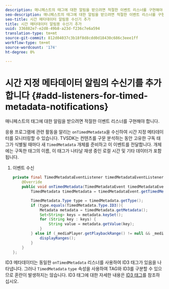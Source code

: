 ```yaml
---
description: 매니페스트의 태그에 대한 알림을 받으려면 적절한 이벤트 리스너를 구현해야 합니다.
seo-description: 매니페스트의 태그에 대한 알림을 받으려면 적절한 이벤트 리스너를 구현해야 합니다.
seo-title: 시간 메타데이터 알림용 수신기 추가
title: 시간 메타데이터 알림용 수신기 추가
uuid: 336882e7-e2d8-49b8-a23d-f236c7e6a594
translation-type: tm+mt
source-git-commit: 812d04037c3b18f8d8cdd0d18430c686c3eee1ff
workflow-type: tm+mt
source-wordcount: '174'
ht-degree: 0%

---
```



# 시간 지정 메타데이터 알림의 수신기를 추가합니다 {#add-listeners-for-timed-metadata-notifications}

매니페스트의 태그에 대한 알림을 받으려면 적절한 이벤트 리스너를 구현해야 합니다.

응용 프로그램에 관련 활동을 알리는 `onTimedMetadata`을 수신하여 시간 지정 메타데이터를 모니터링할 수 있습니다. TVSDK는 컨텐츠를 구문 분석하는 동안 고유한 구독 태그가 식별될 때마다 새 `TimedMetadata` 개체를 준비하고 이 이벤트를 전달합니다. 개체에는 구독한 태그의 이름, 이 태그가 나타날 재생 중인 로컬 시간 및 기타 데이터가 포함됩니다.

1. 이벤트 수신

   ```java
   private final TimedMetadataEventListener timedMetadataEventListener = new TimedMetadataEventListener() { 
       @Override 
       public void onTimedMetadata(TimedMetadataEvent timedMetadataEvent) { 
           TimedMetadata timedMetadata = timedMetadataEvent.getTimedMetadata(); 
   
           TimedMetadata.Type type = timedMetadata.getType(); 
           if (type.equals(TimedMetadata.Type.ID3)){ 
               Metadata metadata = timedMetadata.getMetadata(); 
               Set<String> keys = metadata.keySet(); 
               for (String key : keys) { 
                   String value = metadata.getValue(key); 
               } 
           } else if (_mediaPlayer.getPlaybackRange() != null && _mediaPlayer.getPlaybackRange().getDuration() > 0) { 
               displayRanges(); 
           } 
       } 
   }; 
   ```

ID3 메타데이터는 동일한 `onTimedMetadata` 리스너를 사용하여 ID3 태그가 있음을 나타냅니다. 그러나 `TimedMetadata` `type` 속성을 사용하여 TAG와 ID3를 구분할 수 있으므로 혼란이 발생하지는 않습니다. ID3 태그에 대한 자세한 내용은 [ID3 태그](../../content-playback-options/t-psdk-android-2.7-id3-metadata-retrieve.md)를 참조하십시오.